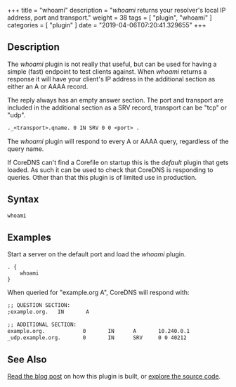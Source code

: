 +++
title = "whoami"
description = "*whoami* returns your resolver's local IP address, port and transport."
weight = 38
tags = [ "plugin", "whoami" ]
categories = [ "plugin" ]
date = "2019-04-06T07:20:41.329655"
+++

## Description

The *whoami* plugin is not really that useful, but can be used for having a simple (fast) endpoint
to test clients against. When *whoami* returns a response it will have your client's IP address in
the additional section as either an A or AAAA record.

The reply always has an empty answer section. The port and transport are included in the additional
section as a SRV record, transport can be "tcp" or "udp".

~~~ txt
._<transport>.qname. 0 IN SRV 0 0 <port> .
~~~

The *whoami* plugin will respond to every A or AAAA query, regardless of the query name.

If CoreDNS can't find a Corefile on startup this is the _default_ plugin that gets loaded. As such
it can be used to check that CoreDNS is responding to queries. Other than that this plugin is of
limited use in production.

## Syntax

~~~ txt
whoami
~~~

## Examples

Start a server on the default port and load the *whoami* plugin.

~~~ corefile
. {
    whoami
}
~~~

When queried for "example.org A", CoreDNS will respond with:

~~~ txt
;; QUESTION SECTION:
;example.org.   IN       A

;; ADDITIONAL SECTION:
example.org.            0       IN      A       10.240.0.1
_udp.example.org.       0       IN      SRV     0 0 40212
~~~

## See Also

[Read the blog post][blog] on how this plugin is built, or [explore the source code][code].

[blog]: https://coredns.io/2017/03/01/how-to-add-plugins-to-coredns/
[code]: https://github.com/coredns/coredns/blob/master/plugin/whoami/
